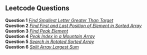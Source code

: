## Leetcode Questions

**Question 1** *[Find Smallest Letter Greater Than Target](https://leetcode.com/problems/find-smallest-letter-greater-than-target/)* <br />
**Question 2** *[Find First and Last Position of Element in Sorted Array](https://leetcode.com/problems/find-first-and-last-position-of-element-in-sorted-array/)* <br />
**Question 3** *[Find Peak Element](https://leetcode.com/problems/find-peak-element/)* <br />
**Question 4** *[Peak Index in a Mountain Array](https://leetcode.com/problems/peak-index-in-a-mountain-array/)* <br />
**Question 5** *[Search in Rotated Sorted Array](https://leetcode.com/submissions/detail/911672723/)* <br />
**Question 6** *[Split Array Largest Sum](https://leetcode.com/submissions/detail/911970200/)* <br />
